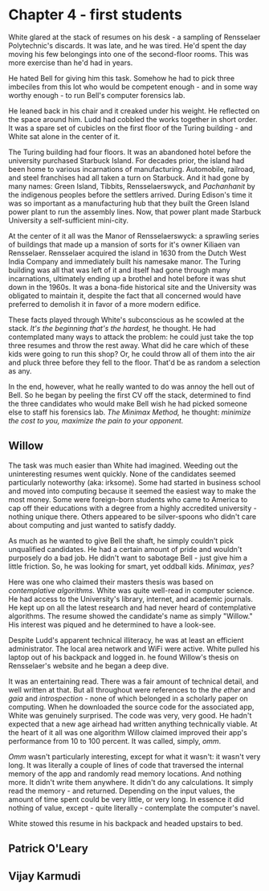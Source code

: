 # Chapter 4 - first students

White glared at the stack of resumes on his desk - a sampling of Rensselaer Polytechnic's discards.  It was late, and he was tired. He'd spent the day moving his few belongings into one of the second-floor rooms. This was more exercise than he'd had in years. 

He hated Bell for giving him this task. Somehow he had to pick three imbeciles from this lot who would be competent enough - and in some way worthy enough - to run Bell's computer forensics lab.

He leaned back in his chair and it creaked under his weight. He reflected on the space around him. Ludd had cobbled the works together in short order. It was a spare set of cubicles on the first floor of the Turing building - and White sat alone in the center of it.

The Turing building had four floors. It was an abandoned hotel before the university purchased Starbuck Island. For decades prior, the island had been home to various incarnations of manufacturing. Automobile, railroad, and steel franchises had all taken a turn on Starbuck. And it had gone by many names: Green Island, Tibbits, Rensselaerswyck, and _Pachanhanit_ by the indigenous peoples before the settlers arrived. During Edison's time it was so important as a manufacturing hub that they built the Green Island power plant to run the assembly lines. Now, that power plant made Starbuck University a self-sufficient mini-city.

At the center of it all was the Manor of Rensselaerswyck: a sprawling series of buildings that made up a mansion of sorts for it's owner Kiliaen van Rensselaer. Rensselaer acquired the island in 1630 from the Dutch West India Company and immediately built his namesake manor. The Turing building was all that was left of it and itself had gone through many incarnations, ultimately ending up a brothel and hotel before it was shut down in the 1960s. It was a bona-fide historical site and the University was obligated to maintain it, despite the fact that all concerned would have preferred to demolish it in favor of a more modern edifice.

These facts played through White's subconscious as he scowled at the stack. _It's the beginning that's the hardest,_ he thought. He had contemplated many ways to attack the problem: he could just take the top three resumes and throw the rest away. What did he care which of these kids were going to run this shop? Or, he could throw all of them into the air and pluck three before they fell to the floor. That'd be as random a selection as any. 

In the end, however, what he really wanted to do was annoy the hell out of Bell. So he began by peeling the first CV off the stack, determined to find the three candidates who would make Bell wish he had picked someone else to staff his forensics lab. _The Minimax Method,_ he thought: _minimize the cost to you, maximize the pain to your opponent._

## Willow

The task was much easier than White had imagined. Weeding out the uninteresting resumes went quickly. None of the candidates seemed particularly noteworthy (aka: irksome). Some had started in business school and moved into computing because it seemed the easiest way to make the most money. Some were foreign-born students who came to America to cap off their educations with a degree from a highly accredited university - nothing unique there. Others appeared to be silver-spoons who didn't care about computing and just wanted to satisfy daddy.

As much as he wanted to give Bell the shaft, he simply couldn't pick unqualified candidates. He had a certain amount of pride and wouldn't purposely do a bad job. He didn't want to sabotage Bell - just give him a little friction. So, he was looking for smart, yet oddball kids. _Minimax, yes?_

Here was one who claimed their masters thesis was based on _contemplative algorithms._ White was quite well-read in computer science. He had access to the University's library, internet, and academic journals. He kept up on all the latest research and had never heard of contemplative algorithms. The resume showed the candidate's name as simply "Willow." His interest was piqued and he determined to have a look-see.

Despite Ludd's apparent technical illiteracy, he was at least an efficient administrator. The local area network and WiFi were active. White pulled his laptop out of his backpack and logged in. he found Willow's thesis on Rensselaer's website and he began a deep dive.

It was an entertaining read. There was a fair amount of technical detail, and well written at that. But all throughout were references to the _the ether_ and _gaia_ and _introspection_ - none of which belonged in a scholarly paper on computing. When he downloaded the source code for the associated app, White was genuinely surprised. The code was very, very good.  He hadn't expected that a new age airhead had written anything technically viable. At the heart of it all was one algorithm Willow claimed improved their app's performance from 10 to 100 percent. It was called, simply, _omm_.

_Omm_ wasn't particularly interesting, except for what it wasn't: it wasn't very long. It was literally a couple of lines of code that traversed the internal memory of the app and randomly read memory locations. And nothing more. It didn't write them anywhere. It didn't do any calculations. It simply read the memory - and returned. Depending on the input values, the amount of time spent could be very little, or very long. In essence it did nothing of value, except - quite literally - contemplate the computer's navel.

White stowed this resume in his backpack and headed upstairs to bed.

## Patrick O'Leary

## Vijay Karmudi
<!--stackedit_data:
eyJoaXN0b3J5IjpbMTI5NjIxNDk1OSw4NDE4NTc4NF19
-->